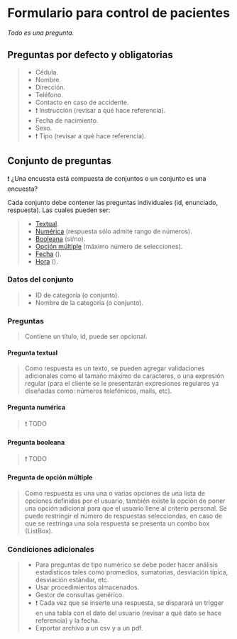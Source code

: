 # Formulario para control de pacientes

_Todo es una pregunta._

## Preguntas por defecto y obligatorias

> -   Cédula.
> -   Nombre.
> -   Dirección.
> -   Teléfono.
> -   Contacto en caso de accidente.
> -   :exclamation: Instrucción (revisar a qué hace referencia).
> -   Fecha de nacimiento.
> -   Sexo.
> -   :exclamation: Tipo (revisar a qué hace referencia).

## Conjunto de preguntas

:exclamation: ¿Una encuesta está compuesta de conjuntos o un conjunto es una encuesta?

Cada conjunto debe contener las preguntas individuales (id, enunciado, respuesta). Las cuales pueden ser:

> -   [Textual](#pregunta-textual).
> -   [Numérica](#pregunta-numérica) (respuesta sólo admite rango de números).
> -   [Booleana](#pregunta-booleana) (si/no).
> -   [Opción múltiple](#pregunta-de-opción-múltiple) (máximo número de selecciones).
> -   [Fecha](#pregunta-fecha) ().
> -   [Hora](#pregunta-hora) ().

### Datos del conjunto

> -   ID de categoría (o conjunto).
> -   Nombre de la categoría (o conjunto).

### Preguntas

> Contiene un título, id, puede ser opcional.

#### Pregunta textual

> Como respuesta es un texto, se pueden agregar validaciones adicionales como el tamaño máximo de caracteres, o una expresión regular (para el cliente se le presentarán expresiones regulares ya diseñadas como: números telefónicos, mails, etc).

#### Pregunta numérica

> :exclamation: TODO

#### Pregunta booleana

> :exclamation: TODO

#### Pregunta de opción múltiple

> Como respuesta es una una o varias opciones de una lista de opciones definidas por el usuario, también existe la opción de poner una opción adicional para que el usuario llene al criterio personal. Se puede restringir el número de respuestas selecciondas, en caso de que se restringa una sola respuesta se presenta un combo box (ListBox).

### Condiciones adicionales

> -   Para preguntas de tipo numérico se debe poder hacer análisis estadísticos tales como promedios, sumatorias, desviación típica, desviación estándar, etc.
> -   Usar procedimientos almacenados.
> -   Gestor de consultas genérico.
> -   :exclamation: Cada vez que se inserte una respuesta, se disparará un trigger en una tabla con el dato del usuario (revisar a qué dato se hace referencia) y la fecha.
> -   Exportar archivo a un csv y a un pdf.
